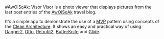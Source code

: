 #AwOiSoAk: Visor
Visor is a photo viewer that displays pictures from the last post entries
of the [AwOiSoAk](http://www.awoisoak.com) travel blog.

It's a simple app to demonstrate the use of a [MVP](https://github.com/googlesamples/android-architecture) pattern using concepts of the [Clean Architecture](https://8thlight.com/blog/uncle-bob/2012/08/13/the-clean-architecture.html).
It shows an easy and practical way of using [Dagger2](https://google.github.io/dagger/), [Otto](http://square.github.io/otto/), [Retrofit2](http://square.github.io/retrofit/), [ButterKnife](http://jakewharton.github.io/butterknife/) and [Glide](https://github.com/bumptech/glide).
